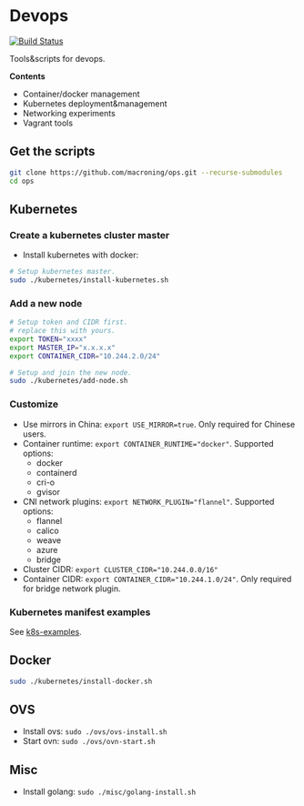 # Devops

[![Build Status](https://travis-ci.org/feiskyer/ops.svg?branch=master)](https://travis-ci.org/feiskyer/ops)

Tools&scripts for devops.

**Contents**

- Container/docker management
- Kubernetes deployment&management
- Networking experiments
- Vagrant tools

## Get the scripts

```sh
git clone https://github.com/macroning/ops.git --recurse-submodules
cd ops
```

## Kubernetes

### Create a kubernetes cluster master

- Install kubernetes with docker:

```sh
# Setup kubernetes master.
sudo ./kubernetes/install-kubernetes.sh
```

### Add a new node

```sh
# Setup token and CIDR first.
# replace this with yours.
export TOKEN="xxxx"
export MASTER_IP="x.x.x.x"
export CONTAINER_CIDR="10.244.2.0/24"

# Setup and join the new node.
sudo ./kubernetes/add-node.sh
```

### Customize

- Use mirrors in China: `export USE_MIRROR=true`. Only required for Chinese users.
- Container runtime: `export CONTAINER_RUNTIME="docker"`. Supported options:
  - docker
  - containerd
  - cri-o
  - gvisor
- CNI network plugins: `export NETWORK_PLUGIN="flannel"`. Supported options:
  - flannel
  - calico
  - weave
  - azure
  - bridge
- Cluster CIDR: `export CLUSTER_CIDR="10.244.0.0/16"`
- Container CIDR: `export CONTAINER_CIDR="10.244.1.0/24"`. Only required for bridge network plugin.

### Kubernetes manifest examples

See [k8s-examples](k8s-examples/README.md).

## Docker

```sh
sudo ./kubernetes/install-docker.sh
```

## OVS

- Install ovs: `sudo ./ovs/ovs-install.sh`
- Start ovn: `sudo ./ovs/ovn-start.sh`

## Misc

- Install golang: `sudo ./misc/golang-install.sh`
